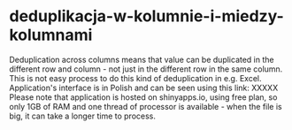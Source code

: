 # deduplikacja-w-kolumnie-i-miedzy-kolumnami
Deduplication across columns means that value can be duplicated in the different row and column - not just in the different row in the same column. This is not easy process to do this kind of deduplication in e.g. Excel. Application's interface is in Polish and can be seen using this link: XXXXX  
Please note that application is hosted on shinyapps.io, using free plan, so only 1GB of RAM and one thread of processor is available - when the file is big, it can take a longer time to process.
